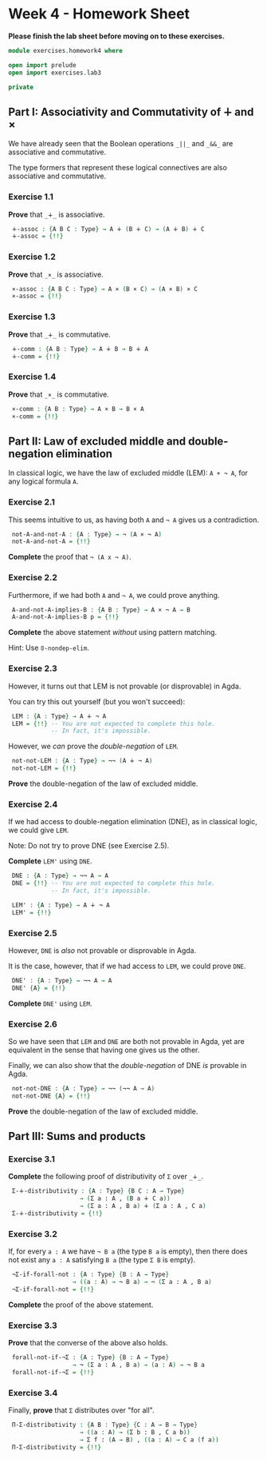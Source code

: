# Week 4 - Homework Sheet

**Please finish the lab sheet before moving on to these exercises.**

```agda
module exercises.homework4 where

open import prelude
open import exercises.lab3

private
```

## Part I: Associativity and Commutativity of ∔ and ×

We have already seen that the Boolean operations `_||_` and `_&&_` are
associative and commutative.

The type formers that represent these logical connectives are also associative
and commutative.

### Exercise 1.1

**Prove** that `_∔_` is associative.

```agda
 ∔-assoc : {A B C : Type} → A ∔ (B ∔ C) → (A ∔ B) ∔ C
 ∔-assoc = {!!}
```

### Exercise 1.2

**Prove** that `_×_` is associative.

```agda
 ×-assoc : {A B C : Type} → A × (B × C) → (A × B) × C
 ×-assoc = {!!}
```

### Exercise 1.3

**Prove** that `_∔_` is commutative.

```agda
 ∔-comm : {A B : Type} → A ∔ B → B ∔ A
 ∔-comm = {!!}
```
### Exercise 1.4

**Prove** that `_×_` is commutative.

```agda
 ×-comm : {A B : Type} → A × B → B × A
 ×-comm = {!!}
```

## Part II: Law of excluded middle and double-negation elimination

In classical logic, we have the law of excluded middle (LEM): `A + ¬ A`, for any
logical formula `A`.

### Exercise 2.1

This seems intuitive to us, as having both `A` and `¬ A` gives us a
contradiction.

```agda
 not-A-and-not-A : {A : Type} → ¬ (A × ¬ A)
 not-A-and-not-A = {!!}
```

**Complete** the proof that `¬ (A x ¬ A)`.

### Exercise 2.2

Furthermore, if we had both `A` and `¬ A`, we could prove anything.

```agda
 A-and-not-A-implies-B : {A B : Type} → A × ¬ A → B
 A-and-not-A-implies-B p = {!!}
```

**Complete** the above statement *without* using pattern matching.

Hint: Use `𝟘-nondep-elim`.

### Exercise 2.3

However, it turns out that LEM is not provable (or disprovable) in Agda.

You can try this out yourself (but you won't succeed):

```agda
 LEM : {A : Type} → A ∔ ¬ A
 LEM = {!!} -- You are not expected to complete this hole.
            -- In fact, it's impossible.
```

However, we *can* prove the *double-negation* of `LEM`.

```agda
 not-not-LEM : {A : Type} → ¬¬ (A ∔ ¬ A)
 not-not-LEM = {!!}
```

**Prove** the double-negation of the law of excluded middle.

### Exercise 2.4

If we had access to double-negation elimination (DNE), as in classical logic, we
could give `LEM`.

Note: Do not try to prove DNE (see Exercise 2.5).

**Complete** `LEM'` using `DNE`.

```agda
 DNE : {A : Type} → ¬¬ A → A
 DNE = {!!} -- You are not expected to complete this hole.
            -- In fact, it's impossible.

 LEM' : {A : Type} → A ∔ ¬ A
 LEM' = {!!}
```

### Exercise 2.5

However, `DNE` is *also* not provable or disprovable in Agda.

It is the case, however, that if we had access to `LEM`, we could prove `DNE`.

```agda
 DNE' : {A : Type} → ¬¬ A → A
 DNE' {A} = {!!}
```

**Complete** `DNE'` using `LEM`.

### Exercise 2.6

So we have seen that `LEM` and `DNE` are both not provable in Agda, yet are
equivalent in the sense that having one gives us the other.

Finally, we can also show that the *double-negation* of DNE *is* provable in
Agda.

```agda
 not-not-DNE : {A : Type} → ¬¬ (¬¬ A → A)
 not-not-DNE {A} = {!!}
```

**Prove** the double-negation of the law of excluded middle.

## Part III: Sums and products

### Exercise 3.1

**Complete** the following proof of distributivity of `Σ` over `_∔_`.

```agda
 Σ-∔-distributivity : {A : Type} {B C : A → Type}
                    → (Σ a ꞉ A , (B a ∔ C a))
                    → (Σ a ꞉ A , B a) ∔ (Σ a ꞉ A , C a)
 Σ-∔-distributivity = {!!}
```

### Exercise 3.2

If, for every `a : A` we have `¬ B a` (the type `B a` is empty), then there
does not exist any `a : A` satisfying `B a` (the type `Σ B` is empty).

```agda
 ¬Σ-if-forall-not : {A : Type} {B : A → Type}
                  → ((a : A) → ¬ B a) → ¬ (Σ a ꞉ A , B a)
 ¬Σ-if-forall-not = {!!}
```

**Complete** the proof of the above statement.

### Exercise 3.3

**Prove** that the converse of the above also holds.

```agda
 forall-not-if-¬Σ : {A : Type} {B : A → Type}
                  → ¬ (Σ a ꞉ A , B a) → (a : A) → ¬ B a
 forall-not-if-¬Σ = {!!}
```

### Exercise 3.4

Finally, **prove** that `Σ` distributes over "for all".

```agda
 Π-Σ-distributivity : {A B : Type} {C : A → B → Type}
                    → ((a : A) → (Σ b ꞉ B , C a b))
                    → Σ f ꞉ (A → B) , ((a : A) → C a (f a))
 Π-Σ-distributivity = {!!}
```
